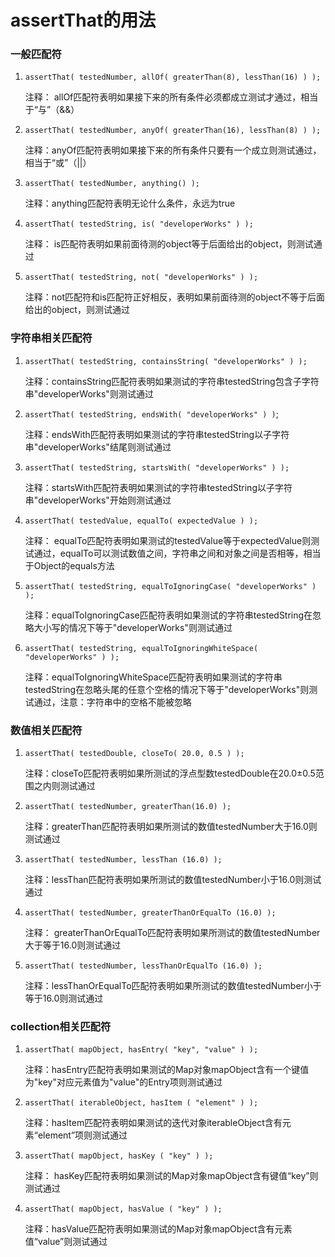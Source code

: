 # assertThat的用法


### 一般匹配符

1. `assertThat( testedNumber, allOf( greaterThan(8), lessThan(16) ) );`

	注释： allOf匹配符表明如果接下来的所有条件必须都成立测试才通过，相当于“与”（&&）
2. `assertThat( testedNumber, anyOf( greaterThan(16), lessThan(8) ) );`
	
	注释：anyOf匹配符表明如果接下来的所有条件只要有一个成立则测试通过，相当于“或”（||）
3. `assertThat( testedNumber, anything() );`
	
	注释：anything匹配符表明无论什么条件，永远为true
4. `assertThat( testedString, is( "developerWorks" ) );`

	注释： is匹配符表明如果前面待测的object等于后面给出的object，则测试通过
5. `assertThat( testedString, not( "developerWorks" ) );`

	注释：not匹配符和is匹配符正好相反，表明如果前面待测的object不等于后面给出的object，则测试通过

<!--more-->
### 字符串相关匹配符

1.  `assertThat( testedString, containsString( "developerWorks" ) );`

	注释：containsString匹配符表明如果测试的字符串testedString包含子字符串"developerWorks"则测试通过
2. `assertThat( testedString, endsWith( "developerWorks" ) )`; 


	注释：endsWith匹配符表明如果测试的字符串testedString以子字符串"developerWorks"结尾则测试通过
3. `assertThat( testedString, startsWith( "developerWorks" ) ); `


	注释：startsWith匹配符表明如果测试的字符串testedString以子字符串"developerWorks"开始则测试通过
4. `assertThat( testedValue, equalTo( expectedValue ) );` 
	
	注释： equalTo匹配符表明如果测试的testedValue等于expectedValue则测试通过，equalTo可以测试数值之间，字符串之间和对象之间是否相等，相当于Object的equals方法
5. `assertThat( testedString, equalToIgnoringCase( "developerWorks" ) );`
 
	注释：equalToIgnoringCase匹配符表明如果测试的字符串testedString在忽略大小写的情况下等于"developerWorks"则测试通过
6. `assertThat( testedString, equalToIgnoringWhiteSpace( "developerWorks" ) );`
	

	注释：equalToIgnoringWhiteSpace匹配符表明如果测试的字符串testedString在忽略头尾的任意个空格的情况下等于"developerWorks"则测试通过，注意：字符串中的空格不能被忽略


### 数值相关匹配符

1. `assertThat( testedDouble, closeTo( 20.0, 0.5 ) );`

	注释：closeTo匹配符表明如果所测试的浮点型数testedDouble在20.0±0.5范围之内则测试通过
2. `assertThat( testedNumber, greaterThan(16.0) );`

	注释：greaterThan匹配符表明如果所测试的数值testedNumber大于16.0则测试通过
3. `assertThat( testedNumber, lessThan (16.0) );`

	注释：lessThan匹配符表明如果所测试的数值testedNumber小于16.0则测试通过
4. `assertThat( testedNumber, greaterThanOrEqualTo (16.0) );`

	注释： greaterThanOrEqualTo匹配符表明如果所测试的数值testedNumber大于等于16.0则测试通过
5. `assertThat( testedNumber, lessThanOrEqualTo (16.0) );`

	注释：lessThanOrEqualTo匹配符表明如果所测试的数值testedNumber小于等于16.0则测试通过


### collection相关匹配符

1. `assertThat( mapObject, hasEntry( "key", "value" ) );`

	注释：hasEntry匹配符表明如果测试的Map对象mapObject含有一个键值为"key"对应元素值为"value"的Entry项则测试通过
2. `assertThat( iterableObject, hasItem ( "element" ) );`	

	注释：hasItem匹配符表明如果测试的迭代对象iterableObject含有元素“element”项则测试通过
3. `assertThat( mapObject, hasKey ( "key" ) );`
	
	注释： hasKey匹配符表明如果测试的Map对象mapObject含有键值“key”则测试通过
4. `assertThat( mapObject, hasValue ( "key" ) );`

	注释：hasValue匹配符表明如果测试的Map对象mapObject含有元素值“value”则测试通过
